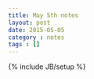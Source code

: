 ```yaml
---
title: May 5th notes
layout: post
date: 2015-05-05
category : notes
tags : []
---
```

{% include JB/setup %}

